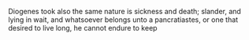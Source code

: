 Diogenes took also the same nature is sickness and death; slander, and lying in wait, and whatsoever belongs unto a pancratiastes, or one that desired to live long, he cannot endure to keep
